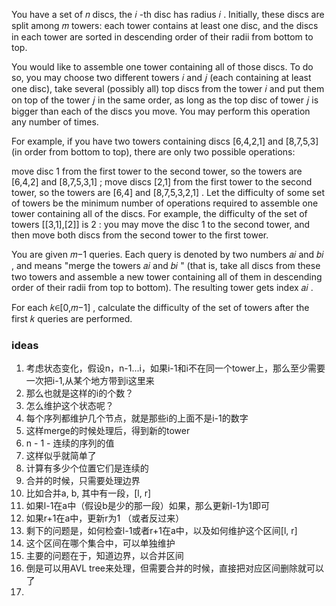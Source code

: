 You have a set of 𝑛
 discs, the 𝑖
-th disc has radius 𝑖
. Initially, these discs are split among 𝑚
 towers: each tower contains at least one disc, and the discs in each tower are sorted in descending order of their radii from bottom to top.

You would like to assemble one tower containing all of those discs. To do so, you may choose two different towers 𝑖
 and 𝑗
 (each containing at least one disc), take several (possibly all) top discs from the tower 𝑖
 and put them on top of the tower 𝑗
 in the same order, as long as the top disc of tower 𝑗
 is bigger than each of the discs you move. You may perform this operation any number of times.

For example, if you have two towers containing discs [6,4,2,1]
 and [8,7,5,3]
 (in order from bottom to top), there are only two possible operations:

move disc 1
 from the first tower to the second tower, so the towers are [6,4,2]
 and [8,7,5,3,1]
;
move discs [2,1]
 from the first tower to the second tower, so the towers are [6,4]
 and [8,7,5,3,2,1]
.
Let the difficulty of some set of towers be the minimum number of operations required to assemble one tower containing all of the discs. For example, the difficulty of the set of towers [[3,1],[2]]
 is 2
: you may move the disc 1
 to the second tower, and then move both discs from the second tower to the first tower.

You are given 𝑚−1
 queries. Each query is denoted by two numbers 𝑎𝑖
 and 𝑏𝑖
, and means "merge the towers 𝑎𝑖
 and 𝑏𝑖
" (that is, take all discs from these two towers and assemble a new tower containing all of them in descending order of their radii from top to bottom). The resulting tower gets index 𝑎𝑖
.

For each 𝑘∈[0,𝑚−1]
, calculate the difficulty of the set of towers after the first 𝑘
 queries are performed.

 ### ideas
 1. 考虑状态变化，假设n，n-1...i，如果i-1和i不在同一个tower上，那么至少需要一次把i-1,从某个地方带到i这里来
 2. 那么也就是这样的i的个数？
 3. 怎么维护这个状态呢？
 4. 每个序列都维护几个节点，就是那些i的上面不是i-1的数字
 5. 这样merge的时候处理后，得到新的tower
 6. n - 1 - 连续的序列的值
 7. 这样似乎就简单了
 8. 计算有多少个位置它们是连续的
 9. 合并的时候，只需要处理边界
 10. 比如合并a, b, 其中有一段，[l, r] 
 11. 如果l-1在a中（假设b是少的那一段）如果，那么更新l-1为1即可
 12. 如果r+1在a中，更新r为1 （或者反过来）
 13. 剩下的问题是，如何检查l-1或者r+1在a中，以及如何维护这个区间[l, r]
 14. 这个区间在哪个集合中，可以单独维护
 15. 主要的问题在于，知道边界，以合并区间
 16. 倒是可以用AVL tree来处理，但需要合并的时候，直接把对应区间删除就可以了
 17. 